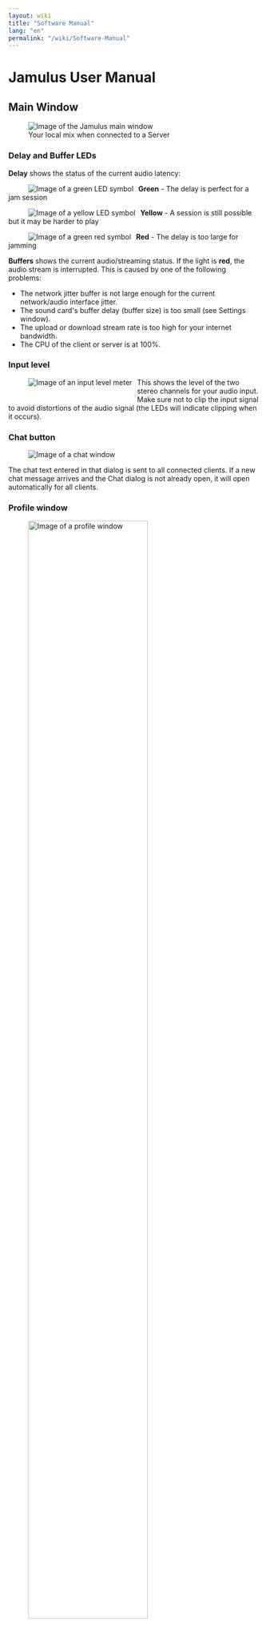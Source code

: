 ```yaml
---
layout: wiki
title: "Software Manual"
lang: "en"
permalink: "/wiki/Software-Manual"
---
```

# Jamulus User Manual


## Main Window


<figure>
	<img src="{{site.url}}/assets/img/en-screenshots/main-screen-medium.png" loading="lazy" alt="Image of the Jamulus main window">
	<figcaption>Your local mix when connected to a Server</figcaption>
</figure>

### Delay and Buffer LEDs

**Delay** shows the status of the current audio latency:

<figure><img src="{{site.url}}/assets/img/en-screenshots/led-green.png" style="float:left; margin-right:10px;" loading="lazy" alt="Image of a green LED symbol"></figure>

**Green** - The delay is perfect for a jam session

<figure><img src="{{site.url}}/assets/img/en-screenshots/led-yellow.png" style="float:left; margin-right:10px;" loading="lazy" alt="Image of a yellow LED symbol"></figure>

**Yellow** - A session is still possible but it may be harder to play

<figure><img src="{{site.url}}/assets/img/en-screenshots/led-red.png"  style="float:left; margin-right:10px; clear: both;" loading="lazy" alt="Image of a green red symbol"></figure>

**Red** - The delay is too large for jamming

**Buffers** shows the current audio/streaming status. If the light is **red**, the audio stream is interrupted. This is caused by one of the following problems:

- The network jitter buffer is not large enough for the current network/audio interface jitter.
- The sound card's buffer delay (buffer size) is too small (see Settings window).
- The upload or download stream rate is too high for your internet bandwidth.
- The CPU of the client or server is at 100%.


### Input level

<figure><img src="{{site.url}}/assets/img/en-screenshots/input-level.png" style="float:left; margin-right:10px; margin-bottom:20px;" loading="lazy" alt="Image of an input level meter"></figure>

This shows the level of the two stereo channels for your audio input.
Make sure not to clip the input signal to avoid distortions of the audio signal (the LEDs will indicate clipping when it occurs).


### Chat button

<figure><img src="{{site.url}}/assets/img/en-screenshots/chat-window.png" loading="lazy" alt="Image of a chat window"></figure>

The chat text entered in that dialog is sent to
all connected clients. If a new chat message arrives and the Chat dialog is not already open, it will
open automatically for all clients.

### Profile window

<figure><img src="{{site.url}}/assets/img/en-screenshots/profile-window.png" style="width:75%;" loading="lazy" alt="Image of a profile window"></figure>

From the View menu, select My Profile... to set your Alias/Name
which is displayed below your fader in the server audio mixer board. If an instrument and/or country is set,
icons for these selections will also be shown below your fader. The skill setting changes the background colour of
the fader tag and the city entry shows up in the tool tip of the fader tag (see screenshot below).

<figure><img src="{{site.url}}/assets/img/en-screenshots/profile-tooltip.png" style="width:30%;" loading="lazy" alt="Image of a tooltip showing profile information"></figure>

### Connect/disconnect button

Opens a dialog where you can select a server to connect to. If you are connected,
pressing this button will end the session.

<figure><img src="{{site.url}}/assets/img/en-screenshots/connection-setup-window.png" loading="lazy" alt="Image of a server connection window"></figure>

The Connection Setup window shows a list of available servers together with the number of occupants and the maximum number supported. Server operators register their servers on lists (mostly defined by genre, though some could be location-specific or for all genres). Use the List dropdown to select a genre, click on the server you want to join and press the Connect button to connect to it. Alternatively, double-click on the server name. Permanent servers (those that have been listed for longer than 24 hours) are shown in bold.

You can filter the list by server name or location. To list only occupied servers, enter a "#" character.

If you know the IP address or URL of a server, you can connect to it using the Server Name/Address
field. An optional port number can be added after the IP address or URL using a colon as a separator, e.g,
`jamulus.example.com:22124`. The field will also show a list of the most recently used server addresses.

### Mute Myself button

Cuts your audio stream to the server so that you will be able to hear yourself and see your own input levels, but other musicians will not. Be aware that other musicians will not know if you have muted yourself.

### Reverb effect

<figure><img src="{{site.url}}/assets/img/en-screenshots/reverb.png" style="float:left; margin-right:10px; margin-bottom:20px;" loading="lazy" alt="Image of an audio reverb slider"></figure>

Reverb can be applied to one local mono audio channel or to both channels in stereo mode.
The mono channel selection and the reverberation level can be modified. For example, if a microphone signal is fed
in to the right audio channel of the sound card and a reverb effect needs to be applied, set the channel selector
to the right and move the fader upwards until the desired reverb level is reached.

### Local audio pan / balance control

<figure><img src="{{site.url}}/assets/img/en-screenshots/pan-slider.png" style="float:left; margin-right:10px; margin-bottom:20px;" loading="lazy" alt="Image of a pan/balance slider"></figure>

Controls the relative levels of the left and right local audio channels. For a mono signal
it acts as a pan between the two channels. For example, if a microphone is connected to the right input channel and
an instrument is connected to the left input channel which is much louder than the microphone, move the audio fader to increase the relative volume of the mic.

### Server audio mixer

<figure><img src="{{site.url}}/assets/img/en-screenshots/mixer-channles.png" style="float:left; margin-right:10px; margin-bottom:20px;" loading="lazy" alt="Image of a pair of server mixer controls"></figure>

The audio mixer screen shows each user connected to the server (including yourself).
The faders allow you to adjust the level of what you hear without affecting what others hear.

The VU meter shows the input level at the server - that is, the sound being sent.

If you have set your Audio Channel to Stereo or Stereo Out in your Settings, you will also see a pan control (shift-click to reset).

If you see a "mute" icon above a user, it means that person cannot hear you. Either they have muted you, soloed one or more users not including you, or have set your fader in their mix to zero.

Using the **Mute button** prevents users being heard in your local mix. Be aware that when you mute someone, they will see a "muted" icon above your fader to indicate that you cannot hear them. Note also that you will continue to see their VU meters moving if sound from the muted user is reaching the server. Your fader position for them is also unaffected.

The **Solo button** allows you to hear one or more users on their own. Those not soloed will be muted. Note also that those people who are not soloed will see a "muted" icon above your fader.

Users are listed left to right in the order that they connect. You can change the sort order using the Edit option in the application menu.

You can group users together using the "group" toggle. Moving the fader of any member of the group will move the other faders in that group by the same amount. You can isolate a channel from the group temporarily with shift-click-drag.

If the server operator has enabled recording, you will see a message above the mixer showing that you are being recorded.



## Settings Window

<figure><img src="{{site.url}}/assets/img/en-screenshots/settings-window.png" loading="lazy" alt="Image of a settings window"></figure>

### Sound card device

<figure><img src="{{site.url}}/assets/img/en-screenshots/device-select-windows.png" loading="lazy" alt="Audio Device selection on Windows" ></figure>
<figure><img src="{{site.url}}/assets/img/en-screenshots/device-select-mac.png" loading="lazy" alt="Audio Device selection on Windows" ></figure>
The ASIO driver (sound card) can be selected using Jamulus under the Windows operating system. If the selected ASIO
driver is not valid an error message is shown and the previous valid driver is selected. Under macOS the input and output hardware can be selected.

### Input/output channel mapping

<figure><img src="{{site.url}}/assets/img/en-screenshots/channel-mapping.png" style="float:left; margin-right:10px; margin-bottom:20px;" loading="lazy" alt="Image of Input and output channel mapping"></figure>

If the selected sound card device offers more than one input or output channel, the _Input Channel Mapping
and Output Channel Mapping_ settings are visible. For each Jamulus input/output channel (left and right channel)
a different actual sound card channel can be selected.

### Enable small network buffers

Allows support for very small network audio packets. These are only used if the sound card buffer delay is smaller than 128 samples. The smaller the network buffers, the
lower the audio latency. But at the same time the network load increases and the probability of audio dropouts
also increases.

### Buffer delay

<figure><img src="{{site.url}}/assets/img/en-screenshots/buffer-delay.png" loading="lazy" alt="Image of buffer delay selection"></figure>

The buffer delay setting is a fundamental setting of the Jamulus software. This setting has an influence on many
connection properties. Three buffer sizes are supported:

- 64 samples: The preferred setting. Provides the lowest latency but does not work with all sound cards.
- 128 samples: Should work for most available sound cards.
- 256 samples: Should only be used on very slow computers, or with a slow internet connection.

Some sound card drivers do not allow the buffer delay to be changed from within the Jamulus software.
In this case the buffer delay setting is disabled and has to be changed using the sound card driver. On Windows, press the ASIO Setup button to open the driver settings panel.

<figure><img src="{{site.url}}/assets/img/en-screenshots/asio-setup-button.png" loading="lazy" alt="Image of ASIO setup button with a red circle around it"></figure>

On Linux, use the JACK configuration tool to change the buffer size.

The actual buffer delay has an influence on the connection status, the current upload rate and the overall delay.
The lower the buffer size, the higher the probability of a red light in the status indicator (dropouts) and the
higher the upload rate and the lower the overall delay.

<figure><img src="{{site.url}}/assets/img/en-screenshots/buffer-delay-2.png" loading="lazy" alt="Image of red arrows pointing to upload and delay statistics from buffer delay"></figure>

The buffer setting is therefore a trade-off between audio quality and overall delay.

### Jitter buffer with buffer status indicator

<figure><img src="{{site.url}}/assets/img/en-screenshots/jitter-buffer.png" style="float:left; margin-right:10px; margin-bottom:20px;" loading="lazy" alt="Image of Jitter buffer with status indicator"></figure>

The jitter buffer compensates for network and sound card timing jitters. The size of the buffer
therefore influences the quality of the audio stream (how many dropouts occur) and the overall delay
(the longer the buffer, the higher the delay).

You can set the jitter buffer size manually for your local client and the remote server. For the local jitter
buffer, dropouts in the audio stream are indicated by the light below the jitter buffer size faders.
If the light turns to red, a buffer overrun/underrun has taken place and the audio stream is interrupted.

The jitter buffer setting is therefore a trade-off between audio quality and overall delay.

If the Auto setting is enabled, the jitter buffers
of your local client and the remote server are set automatically based on measurements of the network and sound card
timing jitter. If the Auto check is enabled, the jitter buffer size faders are disabled (they cannot be moved with the mouse).

### Audio channels


<figure><img src="{{site.url}}/assets/img/en-screenshots/audio-channels.png" loading="lazy" alt="Screenshot of a dropdown menu for selecting audio channel"></figure>

Selects the number of audio channels to be used for communication between client and server. There are three modes
available:

Mono and Stereo modes use one and two audio channels respectively.

Mono-in/Stereo-out: The audio signal sent to the server is mono but the return signal is stereo. This is useful if the sound card has the instrument on one input channel and the microphone on the other. In that case
the two input signals can be mixed to one mono channel but the server mix is heard in stereo.

Enabling stereo mode will increase your stream's data rate. Make sure your upload rate does
not exceed the available upload speed of your internet connection.

In stereo streaming mode, no audio channel selection for the reverb effect will be available on
the main window since the effect is applied to both channels in this case.

### Audio quality

<figure><img src="{{site.url}}/assets/img/en-screenshots/audio-quality.png" loading="lazy" alt="Image of a dropdown menu for selecting audio quality"></figure>

The higher the audio quality, the higher your audio stream's data rate. Make sure your upload rate does not exceed the available upload speed of your internet connection.

### New client level

<figure><img src="{{site.url}}/assets/img/en-screenshots/new-client-level.png" loading="lazy" alt="Image of a text input for new client level"></figure>

This setting defines the fader level of a newly connected client in percent. If a new user connects
to the current server, they will get the specified initial fader level if no other fader level from a previous connection of
that user was already stored. You can set all users in an occupied server to this level using Edit > "Set All Faders to New Client Level".


### Fancy skin

<figure><img src="{{site.url}}/assets/img/en-screenshots/fancy-skin.png" loading="lazy" alt="Image of a checkbox for selecting fancy skin"></figure>

This applies a fancy skin to the main window.

### Custom directory server address

<figure><img src="{{site.url}}/assets/img/en-screenshots/directory-custom.png" loading="lazy" alt="Image of a text input for directory server address"></figure>

Leave this blank unless you need to enter the address of a directory server other than the default.

### Current connection status parameter

<figure><img src="{{site.url}}/assets/img/en-screenshots/connection-status.png" loading="lazy" alt="Image of connection status indicators"></figure>

The Ping Time is the time required for the audio stream to travel from the client to the server and back again.
This delay is introduced by the network and ideally should be about 20-30 ms. When this delay is higher than about 50 ms, it starts to become
more noticeable and you may find it harder to keep in time, though it is still possible once you get used to it. Factors such as tempo, the instrument
played or headphone isolation will have an impact on the delay you find you can deal with. 
The most probable causes for a high delay are that your distance to the server is too large or your internet connection is not sufficient.

Overall Delay is calculated from the current Ping Time and the delay introduced by the current buffer settings.

Audio Upstream Rate depends on the current audio packet size and compression setting. Make sure that the upstream
rate is not higher than your available internet upload speed (check this with a service such as [librespeed.org](https://librespeed.org/)).
